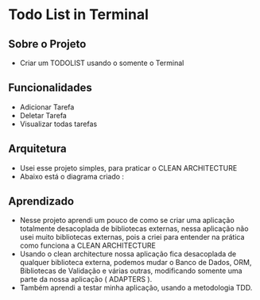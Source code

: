# Todo List in Terminal

## Sobre o Projeto
- Criar um TODOLIST usando o somente o Terminal

## Funcionalidades
- Adicionar Tarefa
- Deletar Tarefa
- Visualizar todas tarefas

## Arquitetura
- Usei esse projeto simples, para praticar o CLEAN ARCHITECTURE
- Abaixo está o diagrama criado :

## Aprendizado
- Nesse projeto aprendi um pouco de como se criar uma aplicação totalmente desacoplada de bibliotecas externas, nessa aplicação não usei muito bibliotecas externas, pois a criei para entender na prática como funciona a CLEAN ARCHITECTURE
- Usando o clean architecture nossa aplicação fica desacoplada de qualquer biblioteca externa,  podemos mudar o Banco de Dados, ORM, Bibliotecas de Validação e várias outras, modificando somente uma parte da nossa aplicação ( ADAPTERS ).
- Também aprendi a testar minha aplicação, usando a metodologia TDD.
